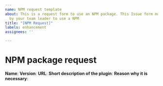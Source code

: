 ```yaml
---
name: NPM request template
about: This is a request form to use an NPM package. This Issue form must be approved
  by your team leader to use a NPM
title: "[NPM Request]"
labels: enhancement
assignees: ''

---
```


# NPM package request
**Name**: 
**Version**:
**URL**:
**Short description of the plugin**:
**Reason why it is necessary**:
